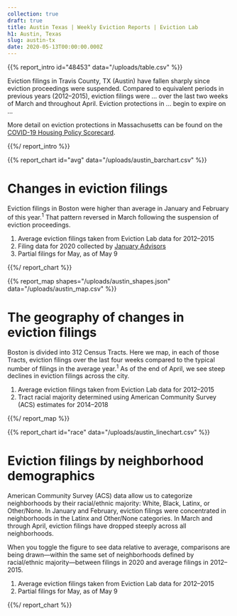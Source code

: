 ```yaml
---
collection: true
draft: true
title: Austin Texas | Weekly Eviction Reports | Eviction Lab
h1: Austin, Texas
slug: austin-tx
date: 2020-05-13T00:00:00.000Z
---
```


{{% report_intro id="48453" data="/uploads/table.csv" %}}

Eviction filings in Travis County, TX (Austin) have fallen sharply since eviction proceedings were suspended. Compared to equivalent periods in previous years (2012–2015), eviction filings were ... over the last two weeks of March and throughout April. Eviction protections in ... begin to expire on ...

More detail on eviction protections in Massachusetts can be found on the [COVID-19 Housing Policy Scorecard](https://evictionlab.org/covid-policy-scorecard/tx/).

{{%/ report_intro %}}



{{% report_chart id="avg" data="/uploads/austin_barchart.csv" %}}







# Changes in eviction filings

Eviction filings in Boston were higher than average in January and February of this year.<sup>1</sup> That pattern reversed in March following the suspension of eviction proceedings.

1. Average eviction filings taken from Eviction Lab data for 2012–2015
2. Filing data for 2020 collected by [January Advisors](https://www.januaryadvisors.com/)
3. Partial filings for May, as of May 9







{{%/ report_chart %}}



{{% report_map shapes="/uploads/austin_shapes.json" data="/uploads/austin_map.csv" %}}







# The geography of changes in eviction filings

Boston is divided into 312 Census Tracts. Here we map, in each of those Tracts, eviction filings over the last four weeks compared to the typical number of filings in the average year.<sup>1</sup> As of the end of April, we see steep declines in eviction filings across the city.

1. Average eviction filings taken from Eviction Lab data for 2012–2015
2. Tract racial majority determined using American Community Survey (ACS) estimates for 2014–2018







{{%/ report_map %}}



{{% report_chart id="race" data="/uploads/austin_linechart.csv" %}}







# Eviction filings by neighborhood demographics

American Community Survey (ACS) data allow us to categorize neighborhoods by their racial/ethnic majority: White, Black, Latinx, or Other/None. In January and February, eviction filings were concentrated in neighborhoods in the Latinx and Other/None categories. In March and through April, eviction filings have dropped steeply across all neighborhoods.

When you toggle the figure to see data relative to average, comparisons are being drawn—within the same set of neighborhoods defined by racial/ethnic majority—between filings in 2020 and average filings in 2012–2015.

1. Average eviction filings taken from Eviction Lab data for 2012–2015
2. Partial filings for May, as of May 9







{{%/ report_chart %}}